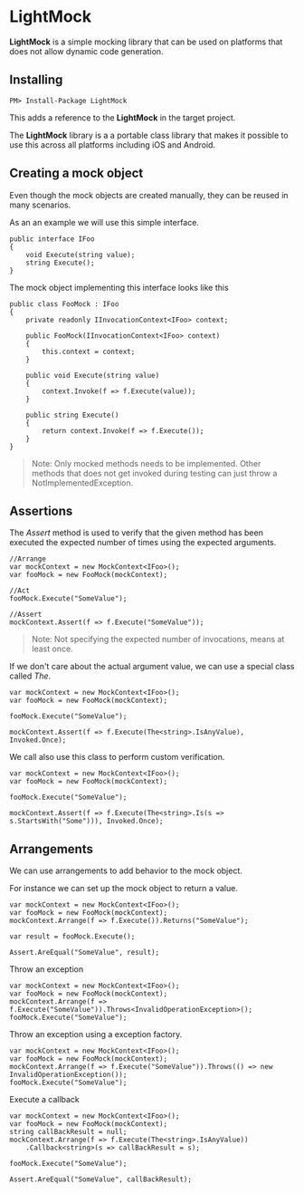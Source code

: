 # LightMock #

**LightMock** is a simple mocking library that can be used on platforms that does not allow dynamic code generation.    

## Installing ##

<div class="nuget-badge" >
   <p>
         <code>PM&gt; Install-Package LightMock </code>
   </p>
</div>

This adds a reference to the **LightMock** in the target project.

The **LightMock** library is a a portable class library that makes it possible to use this across all platforms including iOS and Android.


## Creating a mock object ##
   
Even though the mock objects are created manually, they can be reused in many scenarios.

As an an example we will use this simple interface.

    public interface IFoo
    {
        void Execute(string value);
        string Execute();        
    }

The mock object implementing this interface looks like this

   	public class FooMock : IFoo
    {
        private readonly IInvocationContext<IFoo> context;
        
        public FooMock(IInvocationContext<IFoo> context)
        {
            this.context = context;
        }

        public void Execute(string value)
        {
            context.Invoke(f => f.Execute(value));
        }

        public string Execute()
        {
            return context.Invoke(f => f.Execute());
        }        
    } 

> Note: Only mocked methods needs to be implemented. Other methods that does not get invoked during testing can just throw a NotImplementedException.

## Assertions ##

The *Assert* method is used to verify that the given method has been executed the expected number of times using the expected arguments.   


	//Arrange
	var mockContext = new MockContext<IFoo>();
	var fooMock = new FooMock(mockContext);            

	//Act
	fooMock.Execute("SomeValue");            

	//Assert
	mockContext.Assert(f => f.Execute("SomeValue"));

> Note: Not specifying the expected number of invocations, means at least once.

If we don't care about the actual argument value, we can use a special class called *The*.

    var mockContext = new MockContext<IFoo>();
    var fooMock = new FooMock(mockContext);

    fooMock.Execute("SomeValue");

    mockContext.Assert(f => f.Execute(The<string>.IsAnyValue), Invoked.Once);                        	

We call also use this class to perform custom verification.

    var mockContext = new MockContext<IFoo>();
    var fooMock = new FooMock(mockContext);

    fooMock.Execute("SomeValue");
                        
    mockContext.Assert(f => f.Execute(The<string>.Is(s => s.StartsWith("Some"))), Invoked.Once);

## Arrangements ##

We can use arrangements to add behavior to the mock object.

For instance we can set up the mock object to return a value.

	var mockContext = new MockContext<IFoo>();
	var fooMock = new FooMock(mockContext);
	mockContext.Arrange(f => f.Execute()).Returns("SomeValue");
	
	var result = fooMock.Execute();
	
	Assert.AreEqual("SomeValue", result); 


Throw an exception

	var mockContext = new MockContext<IFoo>();
	var fooMock = new FooMock(mockContext);
	mockContext.Arrange(f => f.Execute("SomeValue")).Throws<InvalidOperationException>();
	fooMock.Execute("SomeValue");

Throw an exception using a exception factory.

    var mockContext = new MockContext<IFoo>();
    var fooMock = new FooMock(mockContext);
    mockContext.Arrange(f => f.Execute("SomeValue")).Throws(() => new InvalidOperationException());
    fooMock.Execute("SomeValue");


Execute a callback

	var mockContext = new MockContext<IFoo>();
	var fooMock = new FooMock(mockContext);
	string callBackResult = null;
	mockContext.Arrange(f => f.Execute(The<string>.IsAnyValue))
		.Callback<string>(s => callBackResult = s);

	fooMock.Execute("SomeValue");

	Assert.AreEqual("SomeValue", callBackResult);



